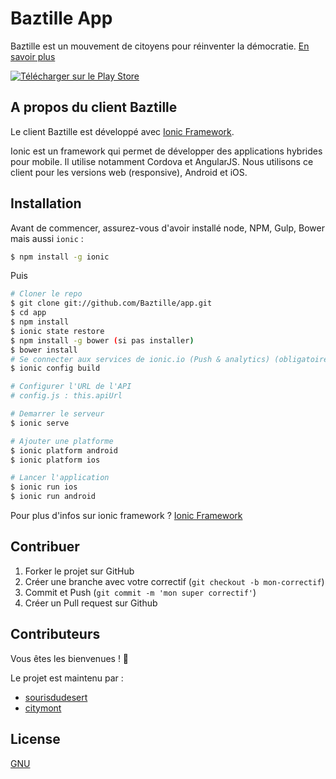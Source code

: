 Baztille App
=====================

Baztille est un mouvement de citoyens pour réinventer la démocratie.
[En savoir plus](http://baztille.org)

[![Télécharger sur le Play Store](https://developer.android.com/images/brand/en_generic_rgb_wo_45.png)](https://play.google.com/store/apps/details?id=org.baztille.app&hl=fr)


## A propos du client Baztille

Le client Baztille est développé avec [Ionic Framework](http://ionicframework.com/).

Ionic est un framework qui permet de développer des applications hybrides pour mobile. Il utilise notamment Cordova et AngularJS. Nous utilisons ce client pour les versions web (responsive), Android et iOS.

## Installation

Avant de commencer, assurez-vous d'avoir installé node, NPM, Gulp, Bower mais aussi `ionic` :

```bash
$ npm install -g ionic
```

Puis

```bash
# Cloner le repo
$ git clone git://github.com/Baztille/app.git
$ cd app
$ npm install
$ ionic state restore
$ npm install -g bower (si pas installer)
$ bower install
# Se connecter aux services de ionic.io (Push & analytics) (obligatoire après bower install)
$ ionic config build

# Configurer l'URL de l'API
# config.js : this.apiUrl

# Demarrer le serveur
$ ionic serve

# Ajouter une platforme
$ ionic platform android
$ ionic platform ios

# Lancer l'application
$ ionic run ios
$ ionic run android

```

Pour plus d'infos sur ionic framework ? [Ionic Framework](http://ionicframework.com)

## Contribuer

1. Forker le projet sur GitHub
2. Créer une branche avec votre correctif (`git checkout -b mon-correctif`)
3. Commit et Push (`git commit -m 'mon super correctif'`)
4. Créer un Pull request sur Github

## Contributeurs

Vous êtes les bienvenues ! 🎉

Le projet est maintenu par : 

* [sourisdudesert](https://github.com/sourisdudesert)
* [citymont](https://github.com/citymont)


## License
[GNU](LICENSE)
